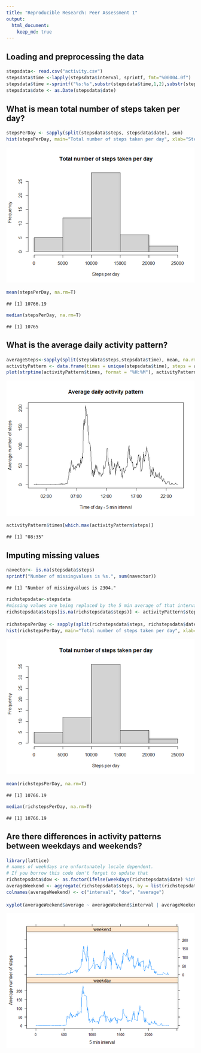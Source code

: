 ```yaml
---
title: "Reproducible Research: Peer Assessment 1"
output: 
  html_document:
    keep_md: true
---
```



## Loading and preprocessing the data

```r
stepsdata<- read.csv("activity.csv")
stepsdata$time <-lapply(stepsdata$interval, sprintf, fmt="%00004.0f")
stepsdata$time <-sprintf("%s:%s",substr(stepsdata$time,1,2),substr(stepsdata$time,3,4))
stepsdata$date <- as.Date(stepsdata$date)
```

## What is mean total number of steps taken per day?


```r
stepsPerDay <- sapply(split(stepsdata$steps, stepsdata$date), sum)
hist(stepsPerDay, main="Total number of steps taken per day", xlab="Steps per day")
```

![](PA1_template_files/figure-html/unnamed-chunk-2-1.png)<!-- -->

```r
mean(stepsPerDay, na.rm=T)
```

```
## [1] 10766.19
```

```r
median(stepsPerDay, na.rm=T)
```

```
## [1] 10765
```

## What is the average daily activity pattern?

```r
averageSteps<-sapply(split(stepsdata$steps,stepsdata$time), mean, na.rm=TRUE)
activityPattern <- data.frame(times = unique(stepsdata$time), steps = averageSteps, row.names = NULL)
plot(strptime(activityPattern$times, format = "%H:%M"), activityPattern$steps, type="l", main="Average daily activity pattern", xlab = "Time of day - 5 min interval", ylab = "Average number of steps")
```

![](PA1_template_files/figure-html/unnamed-chunk-3-1.png)<!-- -->

```r
activityPattern$times[which.max(activityPattern$steps)]
```

```
## [1] "08:35"
```


## Imputing missing values

```r
navector<- is.na(stepsdata$steps)
sprintf("Number of missingvalues is %s.", sum(navector))
```

```
## [1] "Number of missingvalues is 2304."
```

```r
richstepsdata<-stepsdata
#missing values are being replaced by the 5 min average of that interval
richstepsdata$steps[is.na(richstepsdata$steps)] <- activityPattern$steps

richstepsPerDay <- sapply(split(richstepsdata$steps, richstepsdata$date), sum)
hist(richstepsPerDay, main="Total number of steps taken per day", xlab="Steps per day")
```

![](PA1_template_files/figure-html/unnamed-chunk-4-1.png)<!-- -->

```r
mean(richstepsPerDay, na.rm=T)
```

```
## [1] 10766.19
```

```r
median(richstepsPerDay, na.rm=T)
```

```
## [1] 10766.19
```
## Are there differences in activity patterns between weekdays and weekends?


```r
library(lattice)
# names of weekdays are unfortunately locale dependent. 
# If you borrow this code don't forget to update that
richstepsdata$dow <- as.factor(ifelse(weekdays(richstepsdata$date) %in% c("zaterdag", "zondag"), "weekend","weekday"))
averageWeekend <- aggregate(richstepsdata$steps, by = list(richstepsdata$interval, richstepsdata$dow), mean)
colnames(averageWeekend) <- c("interval", "dow", "average")

xyplot(averageWeekend$average ~ averageWeekend$interval | averageWeekend$dow, layout =c(1,2), type="l", xlab = "5 min interval", ylab = "Average number of steps")
```

![](PA1_template_files/figure-html/unnamed-chunk-5-1.png)<!-- -->
